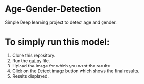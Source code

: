 # Age-Gender-Detection
Simple Deep learning project to detect age and gender.
# To simply run this model:
1. Clone this repository.
2. Run the [gui.py](https://github.com/Khush1410/Age-Gender-Detection/blob/main/gui.py) file.
3. Upload the image for which you want the results.
4. Click on the Detect image button which shows the final results.
5. Results displayed.
   
